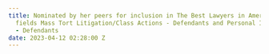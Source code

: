 ```yaml
---
title: Nominated by her peers for inclusion in The Best Lawyers in America® in the
  fields Mass Tort Litigation/Class Actions - Defendants and Personal Injury Litigation
  - Defendants
date: 2023-04-12 02:28:00 Z
---
```


